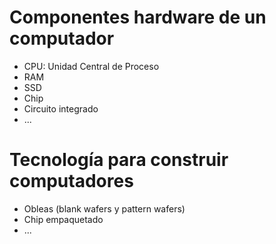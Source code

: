 # Componentes hardware de un computador
* CPU: Unidad Central de Proceso  
* RAM
* SSD
* Chip 
* Circuito integrado
* ...

# Tecnología para construir computadores

* Obleas (blank wafers y pattern wafers)
* Chip empaquetado
* ...